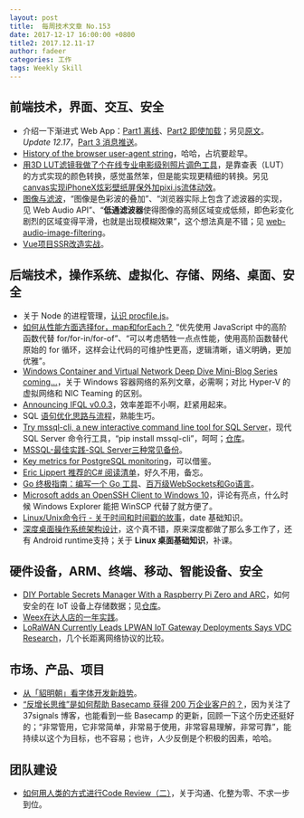 ```yaml
---
layout: post
title:  每周技术文章 No.153
date: 2017-12-17 16:00:00 +0800
title2: 2017.12.11-17
author: fadeer
categories: 工作
tags: Weekly Skill
---
```


前端技术，界面、交互、安全
----
* 介绍一下渐进式 Web App：[Part1 离线](https://segmentfault.com/a/1190000012419771)、[Part2 即使加载](https://segmentfault.com/a/1190000012437743)；另见[原文](https://auth0.com/blog/introduction-to-progressive-apps-part-one/)。*Update 12.17*，[Part 3 消息推送](https://segmentfault.com/a/1190000012462202)。
* [History of the browser user-agent string](https://webaim.org/blog/user-agent-string-history/)，哈哈，占坑要趁早。
* [用3D LUT滤镜我做了个在线专业电影级别照片调色工具](http://www.zhangxinxu.com/wordpress/2017/12/3d-lut-filter-web-photoshop-film/)，是靠查表（LUT）的方式实现的颜色转换，感觉虽然笨，但是能实现更精细的转换。另见 [canvas实现iPhoneX炫彩壁纸屏保外加pixi.js流体动效](http://www.zhangxinxu.com/wordpress/2017/12/canvas-pixi-js-iphonex-colorful-wallpaper-background/)。
* [图像与滤波](http://www.ruanyifeng.com/blog/2017/12/image-and-wave-filters.html)，“图像是色彩波的叠加”、“浏览器实际上包含了滤波器的实现，见 Web Audio API”、“**低通滤波器**使得图像的高频区域变成低频，即色彩变化剧烈的区域变得平滑，也就是出现模糊效果”，这个想法真是不错；见 [web-audio-image-filtering](https://github.com/rssilva/web-audio-image-filtering)。
* [Vue项目SSR改造实战](http://u3xyz.com/detail/29)。

后端技术，操作系统、虚拟化、存储、网络、桌面、安全
----
* 关于 Node 的进程管理，[认识 procfile.js](http://www.midwayjs.org/pandora/zh-cn/base/procfile_mode.html)。
* [如何从性能方面选择for，map和forEach？](https://www.zhihu.com/question/263645361/answer/271917900) “优先使用 JavaScript 中的高阶函数代替 for/for-in/for-of”、“可以考虑牺牲一点点性能，使用高阶函数替代原始的 for 循环，这样会让代码的可维护性更高，逻辑清晰，语义明确，更加优雅”。
* [Windows Container and Virtual Network Deep Dive Mini-Blog Series coming…](https://blogs.technet.microsoft.com/networking/2017/12/11/windows-container-and-virtual-network-deep-dive-mini-blog-series-coming/)，关于 Windows 容器网络的系列文章，必需啊；对比 Hyper-V 的虚拟网络和 NIC Teaming 的区别。
* [Announcing IFQL v0.0.3](https://www.influxdata.com/blog/announcing-ifql-v0-0-3/)，效率差距不小啊，赶紧用起来。
* SQL [语句优化思路与流程](http://www.cnblogs.com/double-K/p/8022367.html)，熟能生巧。
* [Try mssql-cli, a new interactive command line tool for SQL Server](https://blogs.technet.microsoft.com/dataplatforminsider/2017/12/12/try-mssql-cli-a-new-interactive-command-line-tool-for-sql-server/)，现代 SQL Server 命令行工具，“pip install mssql-cli”，呵呵；[仓库](https://github.com/dbcli/mssql-cli/)。
* [MSSQL-最佳实践-SQL Server三种常见备份](https://yq.aliyun.com/articles/278916)。
* [Key metrics for PostgreSQL monitoring](https://www.datadoghq.com/blog/postgresql-monitoring/)，可以借鉴。
* [Eric Lippert 推荐的C# 阅读清单](https://www.biaodianfu.com/a-c-sharp-reading-list-by-eric-lippert.html)，好久不用，备忘。
* [Go 终极指南：编写一个 Go 工具](http://oopsguy.com/2017/10/27/the-ultimate-guide-to-writing-a-go-tool/)、[百万级WebSockets和Go语言](http://xiecode.cn/post/cn_06_a_million_websockets_and_go/)。
* [Microsoft adds an OpenSSH Client to Windows 10](https://www.servethehome.com/say-farewell-putty-microsoft-adds-openssh-client-windows-10/)，评论有亮点，什么时候 Windows Explorer 能把 WinSCP 代替了就方便了。
* [Linux/Unix命令行 - 关于时间和时间戳的故事](https://segmentfault.com/a/1190000012382901)，date 基础知识。
* [深度桌面操作系统架构设计](http://www.jianshu.com/p/e871723f9460)，这个真不错，原来深度都做了那么多工作了，还有 Android runtime支持；关于 **Linux 桌面基础知识**，补课。

硬件设备，ARM、终端、移动、智能设备、安全
----
<!--preview-end-->
* [DIY Portable Secrets Manager With a Raspberry Pi Zero and ARC](https://www.evilsocket.net/2017/12/07/DIY-Portable-Secrets-Manager-with-a-RPI-Zero-and-the-ARC-Project/)，如何安全的在 IoT 设备上存储数据；见[仓库](https://github.com/evilsocket/arc)。
* [Weex在达人店的一年实践](https://segmentfault.com/a/1190000012386619)。
* [LoRaWAN Currently Leads LPWAN IoT Gateway Deployments Says VDC Research](https://www.cnx-software.com/2017/12/15/lorawan-currently-leads-lpwan-iot-gateway-deployments-says-vdc-research/)，几个长距离网络协议的比较。

市场、产品、项目
----
* [从「貂明朝」看字体开发新趋势](https://www.typeisbeautiful.com/2017/12/13737/)。
* [“反增长思维”是如何帮助 Basecamp 获得 200 万企业客户的？](http://36kr.com/p/5106745.html)，因为关注了 37signals 博客，也能看到一些 Basecamp 的更新，回顾一下这个历史还挺好的；“非常管用，它非常简单，非常易于使用，非常容易理解，非常可靠”，能持续以这个为目标，也不容易；也许，人少反倒是个积极的因素，哈哈。

团队建设
----
* [如何用人类的方式进行Code Review（二）](https://juejin.im/post/5a24ed34518825619a028484)，关于沟通、化整为零、不求一步到位。



